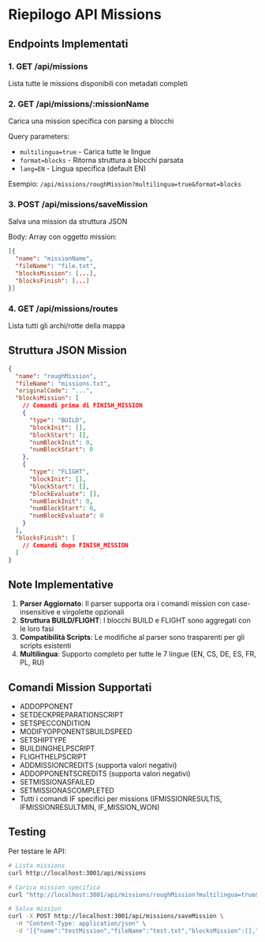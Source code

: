 # Riepilogo API Missions

## Endpoints Implementati

### 1. GET /api/missions
Lista tutte le missions disponibili con metadati completi

### 2. GET /api/missions/:missionName
Carica una mission specifica con parsing a blocchi

Query parameters:
- `multilingua=true` - Carica tutte le lingue
- `format=blocks` - Ritorna struttura a blocchi parsata
- `lang=EN` - Lingua specifica (default EN)

Esempio: `/api/missions/roughMission?multilingua=true&format=blocks`

### 3. POST /api/missions/saveMission
Salva una mission da struttura JSON

Body: Array con oggetto mission:
```json
[{
  "name": "missionName",
  "fileName": "file.txt",
  "blocksMission": [...],
  "blocksFinish": [...]
}]
```

### 4. GET /api/missions/routes
Lista tutti gli archi/rotte della mappa

## Struttura JSON Mission

```json
{
  "name": "roughMission",
  "fileName": "missions.txt",
  "originalCode": "...",
  "blocksMission": [
    // Comandi prima di FINISH_MISSION
    {
      "type": "BUILD",
      "blockInit": [],
      "blockStart": [],
      "numBlockInit": 0,
      "numBlockStart": 0
    },
    {
      "type": "FLIGHT",
      "blockInit": [],
      "blockStart": [],
      "blockEvaluate": [],
      "numBlockInit": 0,
      "numBlockStart": 0,
      "numBlockEvaluate": 0
    }
  ],
  "blocksFinish": [
    // Comandi dopo FINISH_MISSION
  ]
}
```

## Note Implementative

1. **Parser Aggiornato**: Il parser supporta ora i comandi mission con case-insensitive e virgolette opzionali
2. **Struttura BUILD/FLIGHT**: I blocchi BUILD e FLIGHT sono aggregati con le loro fasi
3. **Compatibilità Scripts**: Le modifiche al parser sono trasparenti per gli scripts esistenti
4. **Multilingua**: Supporto completo per tutte le 7 lingue (EN, CS, DE, ES, FR, PL, RU)

## Comandi Mission Supportati

- ADDOPPONENT
- SETDECKPREPARATIONSCRIPT  
- SETSPECCONDITION
- MODIFYOPPONENTSBUILDSPEED
- SETSHIPTYPE
- BUILDINGHELPSCRIPT
- FLIGHTHELPSCRIPT
- ADDMISSIONCREDITS (supporta valori negativi)
- ADDOPPONENTSCREDITS (supporta valori negativi)
- SETMISSIONASFAILED
- SETMISSIONASCOMPLETED
- Tutti i comandi IF specifici per missions (IFMISSIONRESULTIS, IFMISSIONRESULTMIN, IF_MISSION_WON)

## Testing

Per testare le API:

```bash
# Lista missions
curl http://localhost:3001/api/missions

# Carica mission specifica
curl "http://localhost:3001/api/missions/roughMission?multilingua=true&format=blocks"

# Salva mission
curl -X POST http://localhost:3001/api/missions/saveMission \
  -H "Content-Type: application/json" \
  -d '[{"name":"testMission","fileName":"test.txt","blocksMission":[],"blocksFinish":[]}]'
```